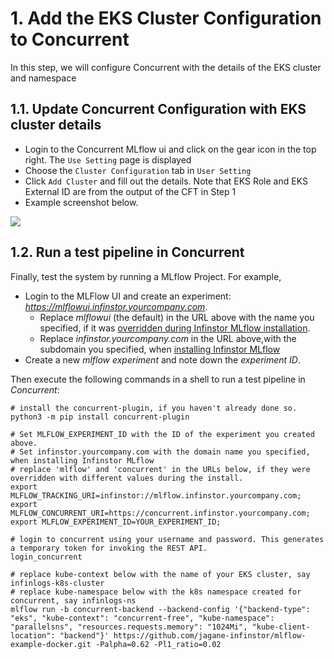 # 1. Add the EKS Cluster Configuration to Concurrent

In this step, we will configure Concurrent with the details of the EKS cluster and namespace

## 1.1. Update Concurrent Configuration with EKS cluster details

- Login to the Concurrent MLflow ui and click on the gear icon in the top right. The `Use Setting` page is displayed
- Choose the `Cluster Configuration` tab in `User Setting`
- Click `Add Cluster` and fill out the details. Note that EKS Role and EKS External ID are from the output of the CFT in Step 1
- Example screenshot below.

[![](https://docs.concurrent-ai.org/images/configure-cluster.png?raw=true)](https://docs.concurrent-ai.org/images/configure-cluster.png?raw=true)

## 1.2. Run a test pipeline in Concurrent

Finally, test the system by running a MLflow Project. For example,

- Login to the MLFlow UI and create an experiment: *https://mlflowui.infinstor.yourcompany.com*.  
    - Replace *mlflowui* (the default) in the URL above with the name you specified, if it was [overridden during Infinstor MLflow installation](https://docs.infinstor.com/files/install-service/).
    - Replace *infinstor.yourcompany.com* in the URL above,with the subdomain you specified, when [installing Infinstor MLflow](https://docs.infinstor.com/files/install-service/)
- Create a new *mlflow experiment* and note down the *experiment ID*.

Then execute the following commands in a shell to run a test pipeline in *Concurrent*:

```shell
# install the concurrent-plugin, if you haven't already done so.
python3 -m pip install concurrent-plugin

# Set MLFLOW_EXPERIMENT_ID with the ID of the experiment you created above. 
# Set infinstor.yourcompany.com with the domain name you specified, when installing Infinstor MLflow
# replace 'mlflow' and 'concurrent' in the URLs below, if they were overridden with different values during the install.
export MLFLOW_TRACKING_URI=infinstor://mlflow.infinstor.yourcompany.com; export MLFLOW_CONCURRENT_URI=https://concurrent.infinstor.yourcompany.com; export MLFLOW_EXPERIMENT_ID=YOUR_EXPERIMENT_ID;

# login to concurrent using your username and password. This generates a temporary token for invoking the REST API.
login_concurrent

# replace kube-context below with the name of your EKS cluster, say infinlogs-k8s-cluster
# replace kube-namespace below with the k8s namespace created for concurrent, say infinlogs-ns
mlflow run -b concurrent-backend --backend-config '{"backend-type": "eks", "kube-context": "concurrent-free", "kube-namespace": "parallelsns", "resources.requests.memory": "1024Mi", "kube-client-location": "backend"}' https://github.com/jagane-infinstor/mlflow-example-docker.git -Palpha=0.62 -Pl1_ratio=0.02
```
